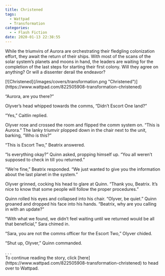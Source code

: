 ```yaml
---
title: Christened
tags:
  - Wattpad
  - Transformation
categories:
  - - Flash Fiction
date: 2020-01-13 22:38:55
---
```


While the triumvirs of Aurora are orchestrating their fledgling colonization effort, they await the return of their ships. With most of the scans of the solar system’s planets and moons in hand, the leaders are waiting for the completion of the last steps for starting their first colony.<!-- more --> Will they agree on anything? Or will a dissenter derail the endeavor?

<div class="center">[![Christened](/images/covers/transformation.png "Christened")](https://www.wattpad.com/822505908-transformation-christened)</div>

“Aurora, are you there?”

Olyver’s head whipped towards the comms, “Didn’t Escort One land?”

“Yes,” Caitlin replied.

Olyver rose and crossed the room and flipped the comm system on. “This is Aurora.” The lanky triumvir plopped down in the chair next to the unit, barking, “Who is this?”

“This is Escort Two,” Beatrix answered.

“Is everything okay?” Quinn asked, propping himself up. “You all weren’t supposed to check in till you returned.”

“We’re fine,” Beatrix responded. “We just wanted to give you the information about the last planet in the system.”

Olyver grinned, cocking his head to glare at Quinn. “Thank you, Beatrix. It’s nice to know that some people will follow the proper procedures.”

Quinn rolled his eyes and collapsed into his chair. “Olyver, be quiet.” Quinn groaned and dropped his face into his hands. “Beatrix, why are you calling in with an update?”

“With what we found, we didn’t feel waiting until we returned would be all that beneficial,” Sara chimed in.

“Sara, you are not the comms officer for the Escort Two,” Olyver chided.

“Shut up, Olyver,” Quinn commanded.

<div class="center story-ellipses">
.
.
.
</div><div class="center">To continue reading the story, click [here](https://www.wattpad.com/822505908-transformation-christened) to head over to Wattpad.</div>